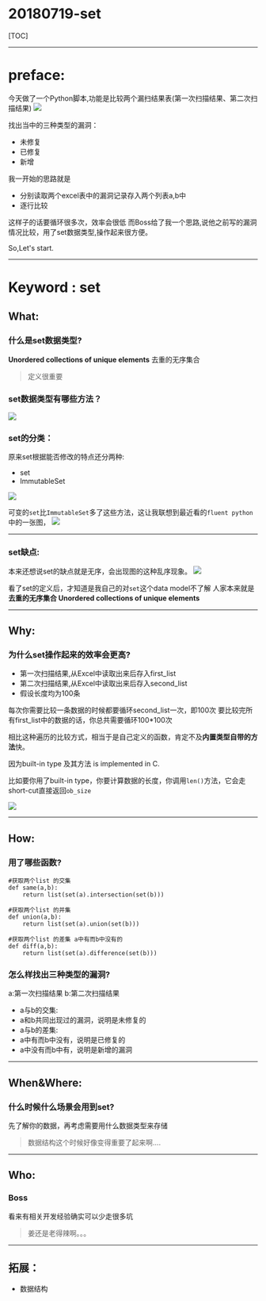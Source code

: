 # 20180719-set

[TOC]

---

# preface:

今天做了一个Python脚本,功能是比较两个漏扫结果表(第一次扫描结果、第二次扫描结果)
![](https://ws1.sinaimg.cn/large/006tNc79gy1ftfmltepoqj30wy09mn8h.jpg)

找出当中的三种类型的漏洞：

- 未修复
- 已修复
- 新增

我一开始的思路就是

- 分别读取两个excel表中的漏洞记录存入两个列表a,b中
- 逐行比较

这样子的话要循环很多次，效率会很低
而Boss给了我一个思路,说他之前写的漏洞情况比较，用了set数据类型,操作起来很方便。

So,Let's start.

---

# Keyword : set

## What:

### 什么是set数据类型?

**Unordered collections of unique elements**
去重的无序集合

> 定义很重要

### set数据类型有哪些方法？

![](https://ws4.sinaimg.cn/large/006tNc79gy1ftfn8uqm38j31bi0gqh5q.jpg)

### set的分类：
原来set根据能否修改的特点还分两种:

- set
- ImmutableSet


![](https://ws2.sinaimg.cn/large/006tNc79gy1ftfnaacywgj31k80gg7qa.jpg)

可变的`set`比`ImmutableSet`多了这些方法，这让我联想到最近看的`fluent python`中的一张图，
![](https://ws4.sinaimg.cn/large/006tNc79gy1ftfnh099rij312e0dkq78.jpg)

---

### set缺点:

本来还想说set的缺点就是无序，会出现图的这种乱序现象。
![](https://ws1.sinaimg.cn/large/006tNc79gy1ftfnjlaeglj30l6052ado.jpg)

看了set的定义后，才知道是我自己的对`set`这个data model不了解
人家本来就是**去重的无序集合 Unordered collections of unique elements**

---

## Why:
### 为什么set操作起来的效率会更高?

- 第一次扫描结果,从Excel中读取出来后存入first_list
- 第二次扫描结果,从Excel中读取出来后存入second_list
- 假设长度均为100条

每次你需要比较一条数据的时候都要循环second_list一次，即100次
要比较完所有first_list中的数据的话，你总共需要循环100*100次

相比这种遍历的比较方式，相当于是自己定义的函数，肯定不及**内置类型自带的方法**快。

因为built-in type 及其方法 is implemented in C.

比如要你用了built-in type，你要计算数据的长度，你调用`len()`方法，它会走short-cut直接返回`ob_size`

![](https://ws3.sinaimg.cn/large/006tNc79gy1ftfnosw5xzj312i05uk18.jpg)

---

## How:

### 用了哪些函数?

```
#获取两个list 的交集
def same(a,b):
    return list(set(a).intersection(set(b)))

#获取两个list 的并集
def union(a,b):
    return list(set(a).union(set(b)))

#获取两个list 的差集 a中有而b中没有的
def diff(a,b):
    return list(set(a).difference(set(b)))
```

### 怎么样找出三种类型的漏洞?

a:第一次扫描结果
b:第二次扫描结果

- a与b的交集:
 - a和b共同出现过的漏洞，说明是未修复的 
- a与b的差集:
 - a中有而b中没有，说明是已修复的
 - a中没有而b中有，说明是新增的漏洞 

---

## When&Where:

### 什么时候什么场景会用到set?

先了解你的数据，再考虑需要用什么数据类型来存储

> 数据结构这个时候好像变得重要了起来啊....


---

## Who:

### Boss

看来有相关开发经验确实可以少走很多坑

> 姜还是老得辣啊。。。

---

## 拓展：


- 数据结构



